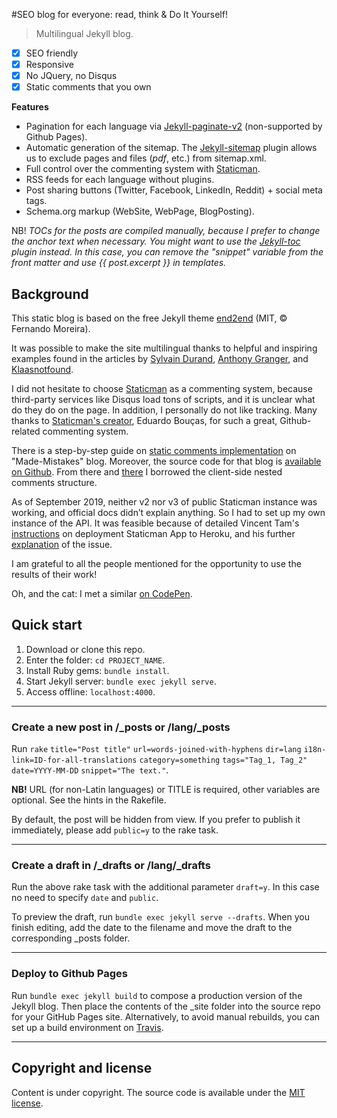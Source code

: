 #SEO blog for everyone: read, think & Do It Yourself!

> Multilingual Jekyll blog.

* [x] SEO friendly
* [x] Responsive
* [x] No JQuery, no Disqus
* [x] Static comments that you own

**Features**

* Pagination for each language via [Jekyll-paginate-v2](https://github.com/sverrirs/jekyll-paginate-v2) (non-supported by Github Pages).
* Аutomatic generation of the sitemap. The [Jekyll-sitemap](https://github.com/jekyll/jekyll-sitemap) plugin allows us to exclude pages and files (*pdf*, etc.) from sitemap.xml.
* Full control over the commenting system with [Staticman](https://github.com/eduardoboucas/staticman).
* RSS feeds for each language without plugins.
* Post sharing buttons (Twitter, Facebook, LinkedIn, Reddit) + social meta tags.
* Schema.org markup (WebSite, WebPage, BlogPosting).

NB! *TOCs for the posts are compiled manually, because I prefer to change the anchor text when necessary. You might want to use the [Jekyll-toc](https://github.com/toshimaru/jekyll-toc) plugin instead. In this case, you can remove the "snippet" variable from the front matter and use {{ post.excerpt }} in templates.*


## Background

This static blog is based on the free Jekyll theme [end2end](https://nandomoreirame.github.io/end2end/blog/) (MIT, &copy; Fernando Moreira).

It was possible to make the site multilingual thanks to helpful and inspiring examples found in the articles by [Sylvain Durand](https://www.sylvaindurand.org/making-jekyll-multilingual/), [Anthony Granger](http://chocanto.me/2016/04/16/jekyll-multilingual.html), and [Klaasnotfound](https://www.klaasnotfound.com/2017/02/16/proper-multilingual-site-with-github-pages-and-jekyll/).

I did not hesitate to choose [Staticman](https://staticman.net/) as a commenting system, because third-party services like Disqus load tons of scripts, and it is unclear what do they do on the page. In addition, I personally do not like tracking. Many thanks to [Staticman's creator](https://github.com/eduardoboucas), Eduardo Bouças, for such a great, Github-related commenting system.

There is a step-by-step guide on [static comments implementation](https://mademistakes.com/articles/jekyll-static-comments/) on  "Made-Mistakes" blog. Moreover, the source code for that blog is [available on Github](https://github.com/mmistakes/made-mistakes-jekyll). From there and [there](https://github.com/mmistakes/minimal-mistakes) I borrowed the client-side nested comments structure. 

As of September 2019, neither v2 nor v3 of public Staticman instance was working, and official docs didn’t explain anything. So I had to set up my own instance of the API. It was feasible because of detailed Vincent Tam's [instructions](https://vincenttam.gitlab.io/post/2018-09-16-staticman-powered-gitlab-pages/2/) on deployment Staticman App to Heroku, and his further [explanation](https://github.com/eduardoboucas/staticman/issues/299#issuecomment-508029359) of the issue.

I am grateful to all the people mentioned for the opportunity to use the results of their work!

Oh, and the cat: I met a similar [on CodePen](https://codepen.io/agoodwin/pen/ypeWYE).


## Quick start

1. Download or clone this repo.
2. Enter the folder: `cd PROJECT_NAME`.
3. Install Ruby gems: `bundle install`.
4. Start Jekyll server: `bundle exec jekyll serve`.
5. Access offline: `localhost:4000`.

---
### Create a new post in /\_posts or /lang/\_posts

Run `rake` `title="Post title"` `url=words-joined-with-hyphens`
				`dir=lang` `i18n-link=ID-for-all-translations`
				`category=something` `tags="Tag_1, Tag_2"`
				`date=YYYY-MM-DD` `snippet="The text."`.

**NB!** URL (for non-Latin languages) or TITLE is required, other variables are optional. See the hints in the Rakefile.

By default, the post will be hidden from view. If you prefer to publish it immediately, please add `public=y` to the rake task. 

---
### Create a draft in /\_drafts or /lang/\_drafts

Run the above rake task with the additional parameter `draft=y`. In this case no need to specify `date` and `public`.

To preview the draft, run `bundle exec jekyll serve --drafts`. When you finish editing, add the date to the filename and move the draft to the corresponding \_posts folder.

---
### Deploy to Github Pages

Run `bundle exec jekyll build` to compose a production version of the Jekyll blog. Then place the contents of the \_site folder into the source repo for your GitHub Pages site. Alternatively, to avoid manual rebuilds, you can set up a build environment on [Travis](https://jekyllrb.com/docs/continuous-integration/travis-ci/).

---
## Copyright and license

Content is under copyright. The source code is available under the [MIT license](https://github.com/do-your-own-seo/do-your-own-seo.github.io/blob/master/LICENSE).